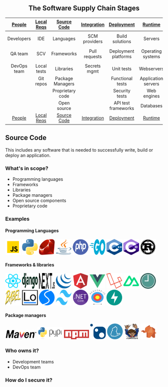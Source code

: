 <center>

## The Software Supply Chain Stages

| [People](docs/PEOPLE.md) | [Local Reqs](docs/LOCAL.md) | [Source Code](docs/CODE.md) | [Integration](docs/INTEGRATION.md) | [Deployment](docs/DEPLOYMENT.md) | [Runtime](docs/RUNTIME.md) | [Hardware](docs/HARDWARE.md) | [DNS](docs/DNS.md)  | [Services](docs/SERVICES.md) | [Cloud](docs/CLOUD.md)
| :---------: | :----------: | :--------------: | :-----------: | :------------------: | :-----------------: | :---------: | :------: | :----------------: | :---------:
|             |              |                  |               |                      |                     |             |          |                    |                 |
| Developers  | IDE          | Languages        | SCM providers | Build solutions      | Servers             | Embedded PC | URL      | SaaS solutions     | CDN             |
| QA team     | SCV          | Frameworks       | Pull requests | Deployment platforms | Operating systems   | PCB         | hostname | Third party APIs   | Cloud services  |
| DevOps team | Local tests  | Libraries        | Secrets mgmt  | Unit tests           | Webservers          | USB dongle  |          | Payment gateways   |                 |
|             | Git repos    | Package Managers |               | Functional tests     | Application servers | GPU/CPU     |          | Identity Providers |                 |
|             |              | Proprietary code |               | Security tests       | Web engines         |             |          | Analytics          |                 |
|             |              | Open source      |               | API test frameworks  | Databases           |             |          |                    |                 |
| [People](docs/PEOPLE.md) | [Local Reqs](docs/LOCAL.md) | [Source Code](docs/CODE.md) | [Integration](docs/INTEGRATION.md) | [Deployment](docs/DEPLOYMENT.md) | [Runtime](docs/RUNTIME.md) | [Hardware](docs/HARDWARE.md) | [DNS](docs/DNS.md)  | [Services](docs/SERVICES.md) | [Cloud](docs/CLOUD.md)

</center>

## Source Code

This includes any software that is needed to successfully write, build or deploy an application.  

### What's in scope?

* Programming languages
* Frameworks
* Libraries
* Package managers
* Open source components
* Proprietary code

### Examples

#### Programming Languages

<img src="images/javascript.svg" width="50" height="50" title="Javascript">  <img src="images/python.svg" width="50" height="50" title="Python">  <img src="images/ruby.svg" width="50" height="50" title="Ruby">  <img src="images/java.svg" width="50" height="50" title="Java">  <img src="images/php.svg" width="50" height="50" title="PHP">  <img src="images/go.svg" width="50" height="50" title="Go">  <img src="images/cplusplus.png" width="50" height="50" title="C++">  <img src="images/csharp.png" width="50" height="50" title="C#">  <img src="images/rust.svg" width="50" height="50" title="Rust">

#### Frameworks & libraries

<img src="images/react.svg" width="50" height="50" title="React">  <img src="images/django.svg" width="50" height="50" title="Django">  <img src="images/next-js.svg" width="50" height="50" title="Next.js">  <img src="images/jquery.svg" width="50" height="50" title="Jquery">  <img src="images/angular.svg" width="50" height="50" title="Angular.js">  <img src="images/vue.svg" width="50" height="50" title="Vue.js">  <img src="images/laravel.svg" width="50" height="50" title="Laravel">  <img src="images/nuxt-js.svg" width="50" height="50" title="Nuxt.js">  <img src="images/moment-js.svg" width="50" height="50" title="Moment.js">  <img src="images/babel.svg" width="50" height="50" title="Babel.js">  <img src="images/lodash.svg" width="50" height="50" title="Lodash">  <img src="images/swiper.svg" width="50" height="50" title="Swiper">  <img src="images/tailwind.svg" width="50" height="50" title="Tailwind CSS">  <img src="images/netcore.svg" width="50" height="50" title=".NET Core">  <img src="images/require-js.svg" width="50" height="50" title="Require.js">  <img src="images/fastapi.svg" width="50" height="50" title="FastAPI">

#### Package managers

<img src="images/maven.svg" width="100" height="30" title="Maven">  <img src="images/pypi.png" width="80" height="40" title="PyPi">  <img src="images/npm.png" width="80" height="30" title="NPM">  <img src="images/nuget.png" width="50" height="50" title="Nuget">  <img src="images/yarn.png" width="50" height="50" title="Yarn">  <img src="images/composer.png" width="50" height="50" title="Composer">  <img src="images/packagist.png" width="50" height="50" title="Packagist">

### Who owns it?

* Development teams
* DevOps team

### How do I secure it?

